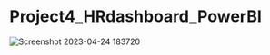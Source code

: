 # Project4_HRdashboard_PowerBI

![Screenshot 2023-04-24 183720](https://github.com/kiranmundhe/powerbi_project4_HRdashboard/assets/133971186/3c85153d-051c-4ab9-87a4-13d1714f0179)
